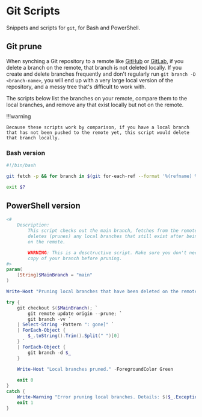 # Git Scripts

Snippets and scripts for `git`, for Bash and PowerShell.

## Git prune

When synching a Git repository to a remote like [GitHub](https://github.com) or [GitLab](https://gitlab.com), if you delete a branch on the remote, that branch is not deleted locally. If you create and delete branches frequently and don't regularly run `git branch -D <branch-name>`, you will end up with a very large local version of the repository, and a messy tree that's difficult to work with.

The scripts below list the branches on your remote, compare them to the local branches, and remove any that exist locally but not on the remote.

!!!warning

    Because these scripts work by comparison, if you have a local branch that has not been pushed to the remote yet, this script would delete that branch locally.

### Bash version

```bash title="prune_local_branches.sh" linenums="1"
#!/bin/bash

git fetch -p && for branch in $(git for-each-ref --format '%(refname) %(upstream:track)' refs/heads | awk '$2 == "[gone]" {sub("refs/heads/", "", $1); print $1}'); do git branch -D $branch; done

exit $?

```

## PowerShell version

```powershell title="prune_local_branches.ps1" linenums="1"
<#
    Description:
        This script checks out the main branch, fetches from the remote, then
        deletes (prunes) any local branches that still exist after being deleted
        on the remote.

        WARNING: This is a desctructive script. Make sure you don't need the local
        copy of your branch before pruning.
#>
param(
    [String]$MainBranch = "main"
)

Write-Host "Pruning local branches that have been deleted on the remote." -ForegroundColor Green

try {
    git checkout $($MainBranch); `
        git remote update origin --prune; `
        git branch -vv `
    | Select-String -Pattern ": gone]" `
    | ForEach-Object {
        $_.toString().Trim().Split(" ")[0]
    } `
    | ForEach-Object {
        git branch -d $_ 
    }
        
    Write-Host "Local branches pruned." -ForegroundColor Green

    exit 0
}
catch {
    Write-Warning "Error pruning local branches. Details: $($_.Exception.Message)"
    exit 1
}

```
